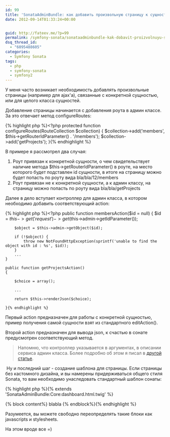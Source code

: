 ```yaml
---
id: 99
title: 'SonataAdminBundle: как добавить произвольную страницу к сущности'
date: 2012-09-14T01:33:24+00:00


guid: http://fateev.me/?p=99
permalink: /symfony-sonata/sonataadminbundle-kak-dobavit-proizvolnuyu-stranicu-k-sushhnosti.html
dsq_thread_id:
  - "6095488605"
categories:
  - Symfony Sonata
tags:
  - php
  - symfony-sonata
  - symfony2
---
```

У меня часто возникает необходимость добавлять произвольные страницы (например для ajax'a), связанные с конкретной сущностью, или для целого класса сущностей.<!--more-->

Добавление страницы начинается с добавления роута в админ классе. За это отвечает метод configureRoutes:

{% highlight php %}<?php
    protected function configureRoutes(RouteCollection $collection)
    {
        $collection->add('members', $this->getRouterIdParameter() . '/members');
        $collection->add('getProjects');
    }{% endhighlight %}

В примере я рассмотрел два случая:
<ol>
	<li>Роут привязан к конкретной сущности, о чем свидетельствует наличие метода $this-&gt;getRouterIdParameter() в роуте, на место которого будет подставлен id сущности, в итоге на страницу можно будет попасть по роуту вида bla/bla/12/members</li>
	<li>Роут привязан не к конкретной сущности, а к админ классу, на страницу можно попасть по роуту вида bla/bla/getProjects</li>
</ol>
<div>Далее в дело вступает контроллер для админ класса, в котором необходимо добавить соответствующий action:</div>
<div>

{% highlight php %}<?php
    public function membersAction($id = null)
    {
        $id = $this->get('request')->get($this->admin->getIdParameter());

        $object = $this->admin->getObject($id);

        if (!$object) {
            throw new NotFoundHttpException(sprintf('unable to find the object with id : %s', $id));
        }
        ...
    }

    public function getProjectsAction()
    {

        $choice = array();

        ...

        return $this->renderJson($choice);

    }{% endhighlight %}

Первый action предназначен для работы с конкретной сущностью, пример получения самой сущности взят из стандартного editAction().

Второй action предназначен для вывода json, к счастью в сонате предусмотрен соответствующий метод.
<blockquote>Напомню, что контроллер указывается в аргументах, в описании сервиса админ класса. Более подробно об этом я писал в <a title="Архитектура Sonata Admin Bundle" href="http://fateev.me/symfony-sonata/arxitektura-sonata-admin-bundle.html">другой статье</a>.</blockquote>
&nbsp;Ну и последний шаг - создание шаблона для страницы. Если страницы без кастомного дизайна, и вы намерены придерживаться общего стиля Sonata, то вам необходимо унаследовать стандартный шаблон сонаты:

{% highlight php %}\{\% extends 'SonataAdminBundle:Core:dashboard.html.twig' %}

\{\% block content%}
      blabla
\{\% endblock%}{% endhighlight %}

Разумеется, вы можете свободно переопределять такие блоки как javascripts и stylesheets.

На этом вроде все =)

</div>
<div>&nbsp;</div>
